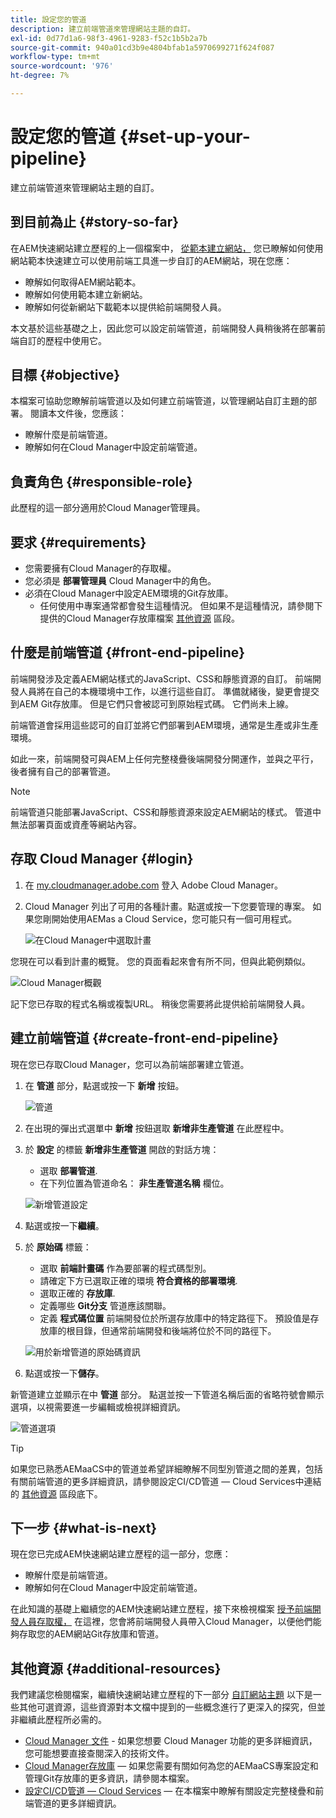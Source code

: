 ```yaml
---
title: 設定您的管道
description: 建立前端管道來管理網站主題的自訂。
exl-id: 0d77d1a6-98f3-4961-9283-f52c1b5b2a7b
source-git-commit: 940a01cd3b9e4804bfab1a5970699271f624f087
workflow-type: tm+mt
source-wordcount: '976'
ht-degree: 7%

---
```


# 設定您的管道 {#set-up-your-pipeline}

建立前端管道來管理網站主題的自訂。

## 到目前為止 {#story-so-far}

在AEM快速網站建立歷程的上一個檔案中， [從範本建立網站，](create-site.md) 您已瞭解如何使用網站範本快速建立可以使用前端工具進一步自訂的AEM網站，現在您應：

* 瞭解如何取得AEM網站範本。
* 瞭解如何使用範本建立新網站。
* 瞭解如何從新網站下載範本以提供給前端開發人員。

本文基於這些基礎之上，因此您可以設定前端管道，前端開發人員稍後將在部署前端自訂的歷程中使用它。

## 目標 {#objective}

本檔案可協助您瞭解前端管道以及如何建立前端管道，以管理網站自訂主題的部署。 閱讀本文件後，您應該：

* 瞭解什麼是前端管道。
* 瞭解如何在Cloud Manager中設定前端管道。

## 負責角色 {#responsible-role}

此歷程的這一部分適用於Cloud Manager管理員。

## 要求 {#requirements}

* 您需要擁有Cloud Manager的存取權。
* 您必須是 **部署管理員** Cloud Manager中的角色。
* 必須在Cloud Manager中設定AEM環境的Git存放庫。
   * 任何使用中專案通常都會發生這種情況。 但如果不是這種情況，請參閱下提供的Cloud Manager存放庫檔案 [其他資源](#additional-resources) 區段。

## 什麼是前端管道 {#front-end-pipeline}

前端開發涉及定義AEM網站樣式的JavaScript、CSS和靜態資源的自訂。 前端開發人員將在自己的本機環境中工作，以進行這些自訂。 準備就緒後，變更會提交到AEM Git存放庫。 但是它們只會被認可到原始程式碼。 它們尚未上線。

前端管道會採用這些認可的自訂並將它們部署到AEM環境，通常是生產或非生產環境。

如此一來，前端開發可與AEM上任何完整棧疊後端開發分開運作，並與之平行，後者擁有自己的部署管道。

>[!NOTE]
>
>前端管道只能部署JavaScript、CSS和靜態資源來設定AEM網站的樣式。 管道中無法部署頁面或資產等網站內容。

## 存取 Cloud Manager {#login}

1. 在 [my.cloudmanager.adobe.com](https://my.cloudmanager.adobe.com/) 登入 Adobe Cloud Manager。

1. Cloud Manager 列出了可用的各種計畫。點選或按一下您要管理的專案。 如果您剛開始使用AEMas a Cloud Service，您可能只有一個可用程式。

   ![在Cloud Manager中選取計畫](assets/cloud-manager-select-program.png)

您現在可以看到計畫的概覽。 您的頁面看起來會有所不同，但與此範例類似。

![Cloud Manager概觀](assets/cloud-manager-overview.png)

記下您已存取的程式名稱或複製URL。 稍後您需要將此提供給前端開發人員。

## 建立前端管道 {#create-front-end-pipeline}

現在您已存取Cloud Manager，您可以為前端部署建立管道。

1. 在 **管道** 部分，點選或按一下 **新增** 按鈕。

   ![管道](assets/pipelines-add.png)

1. 在出現的彈出式選單中 **新增** 按鈕選取 **新增非生產管道** 在此歷程中。

1. 於 **設定** 的標籤 **新增非生產管道** 開啟的對話方塊：
   * 選取 **部署管道**.
   * 在下列位置為管道命名： **非生產管道名稱** 欄位。

   ![新增管道設定](assets/add-pipeline-configuration.png)

1. 點選或按一下&#x200B;**繼續**。

1. 於 **原始碼** 標籤：
   * 選取 **前端計畫碼** 作為要部署的程式碼型別。
   * 請確定下方已選取正確的環境 **符合資格的部署環境**.
   * 選取正確的 **存放庫**.
   * 定義哪些 **Git分支** 管道應該關聯。
   * 定義 **程式碼位置** 前端開發位於所選存放庫中的特定路徑下。 預設值是存放庫的根目錄，但通常前端開發和後端將位於不同的路徑下。

   ![用於新增管道的原始碼資訊](assets/add-pipeline-source-code.png)

1. 點選或按一下&#x200B;**儲存**。

新管道建立並顯示在中 **管道** 部分。 點選並按一下管道名稱后面的省略符號會顯示選項，以視需要進一步編輯或檢視詳細資訊。

![管道選項](assets/new-pipeline.png)

>[!TIP]
>
>如果您已熟悉AEMaaCS中的管道並希望詳細瞭解不同型別管道之間的差異，包括有關前端管道的更多詳細資訊，請參閱設定CI/CD管道 — Cloud Services中連結的 [其他資源](#additional-resources) 區段底下。

## 下一步 {#what-is-next}

現在您已完成AEM快速網站建立歷程的這一部分，您應：

* 瞭解什麼是前端管道。
* 瞭解如何在Cloud Manager中設定前端管道。

在此知識的基礎上繼續您的AEM快速網站建立歷程，接下來檢視檔案 [授予前端開發人員存取權，](grant-access.md) 在這裡，您會將前端開發人員帶入Cloud Manager，以便他們能夠存取您的AEM網站Git存放庫和管道。

## 其他資源 {#additional-resources}

我們建議您檢閱檔案，繼續快速網站建立歷程的下一部分 [自訂網站主題](customize-theme.md) 以下是一些其他可選資源，這些資源對本文檔中提到的一些概念進行了更深入的探究，但並非繼續此歷程所必需的。

* [Cloud Manager 文件](https://experienceleague.adobe.com/docs/experience-manager-cloud-service/onboarding/onboarding-concepts/cloud-manager-introduction.html) - 如果您想要 Cloud Manager 功能的更多詳細資訊，您可能想要直接查閱深入的技術文件。
* [Cloud Manager存放庫](/help/implementing/cloud-manager/managing-code/cloud-manager-repositories.md)  — 如果您需要有關如何為您的AEMaaCS專案設定和管理Git存放庫的更多資訊，請參閱本檔案。
* [設定CI/CD管道 — Cloud Services](/help/implementing/cloud-manager/configuring-pipelines/introduction-ci-cd-pipelines.md)  — 在本檔案中瞭解有關設定完整棧疊和前端管道的更多詳細資訊。
